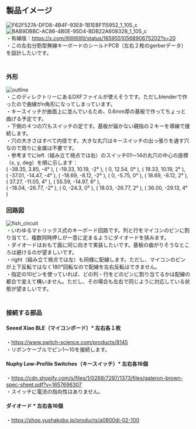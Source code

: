 ## 製品イメージ   
![F62F527A-DFD8-4B4F-93E8-1B1EBF115952_1_105_c](https://github.com/TakumaOnishi/Fish_Keyboard/assets/85474111/8817a011-7b03-4b77-99a9-8aa4c733a862)   
![BAB9DBBC-AC86-4B0E-95D4-BDB22A608328_1_105_c](https://github.com/TakumaOnishi/Fish_Keyboard/assets/85474111/be80290b-0eeb-48db-98b2-b7105fdbc2c0)   
・有線版：https://x.com/IlllIlllIlIlIll/status/1659551056890675202?s=20   
・この左右分割型無線キーボードのシールドPCB（左右２枚のgerberデータ）を設計したいです。    
　　　
### 外形<br>
<img alt="outline" src="https://github.com/TakumaOnishi/Fish_Keyboard/assets/85474111/c85b998c-a25f-47c4-ae29-61d5c36a30b8"><br>
・このディレクトリーにあるDXFファイルが使えそうです。ただしblenderで作ったので曲線がn角形になってしまっています。<br>
・キースイッチが曲面上に並んでいるため、0.6mm厚の基板で作ってちょっと曲げる予定です。<br>
・下側の４つの穴もスイッチの足です。基板が届かない親指の２キーを導線で接続します。<br>
・穴の大きさはすべて内径です。大きな丸穴はキースイッチの出っ張りを通す穴なので周りに金属は不要です。<br>
・参考までにleft（組み立て視点では右）のスイッチ01〜14の丸穴の中心の座標（x, y, deg）を順に示します：<br>
( -38.35, 3.85, -4° ), ( -19.33, 10.19, -2° ), ( 0, 12.54, 0° ), ( 19.33, 10.19, 2° ),<br>
( -37.01, -14.47, -4° ), ( -18.69, -8.12, -2° ), ( 0, -5.75, 0° ), ( 18.69, -8.12, 2° ), ( 37.27, -11.05, 4° ), ( 55.59, -14.97, 6° ),<br>
( -18.04, -26.77, -2° ), ( 0, -24.3, 0° ), ( 18.03, -26.77, 2° ), ( 36.00, -29.13, 4° )<br>
   
### 回路図   
![fish_circuit](https://github.com/TakumaOnishi/Fish_Keyboard/assets/85474111/a8ac8cfc-46d9-45ee-8f97-74705f85cb98)   
・いわゆるマトリックス式のキーボード回路です。列と行をマイコンのピンに割り当てて、複数同時押しが一意に定まるようにダイオードを挟みます。  
・ダイオードはおもて面に同じ向きで実装したいです。基板の曲がりそうなところは避けるのが望ましいです。   
・right（組み立て視点では左）も同様に配線します。ただし、マイコンのピンが上下反転ではなく180°回転なので配線を左右反転はできません。   
・指定の10ピンを使っていれば、どの列・行をどのピンに割り当てるかは配線の都合で変えて構いません。ただし、その場合も左右で同じように対応している状態が望ましいです。   
　　　
### 接続する部品   
#### Seeed Xiao BLE（マイコンボード）* 左右各１枚   
・https://www.switch-science.com/products/8145  
・リボンケーブルでピン1〜10を接続します。   
#### Nuphy Low-Profile Switches（キースイッチ）* 左右各16個   
・https://cdn.shopify.com/s/files/1/0268/7297/1373/files/gateron-brown-spec-sheet.pdf?v=1657696307   
・スイッチに電流の指向性はありません。      
#### ダイオード * 左右各16個   
・https://shop.yushakobo.jp/products/a0800di-02-100   
